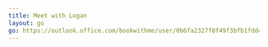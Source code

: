 ```yaml
---
title: Meet with Logan
layout: go
go: https://outlook.office.com/bookwithme/user/0b6fa2327f8f49f3bfb1fdd447f6c2ba@brockport.edu?anonymous&ep=plink
---
```

